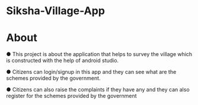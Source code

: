 # Siksha-Village-App

# About
● This project is about the application that helps to survey the village which is constructed with
the help of android studio.

● Citizens can login/signup in this app and they can see what are the schemes provided by the
government.

● Citizens can also raise the complaints if they have any and they can also register for the
schemes provided by the government
